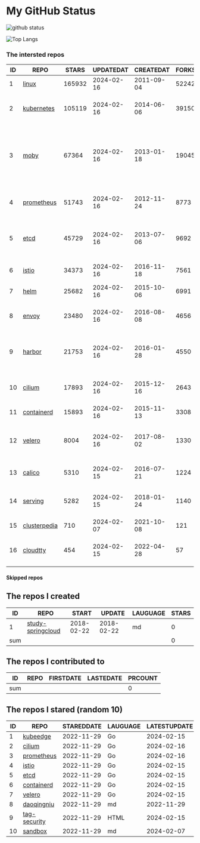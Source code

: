 # My GitHub Status

<img src="https://github-readme-stats-1.yihong0618.vercel.app/api?username=daoqingniu&show_icons=true&&&hide_title=true&count_private=true" alt="github status" />

![Top Langs](https://github-readme-stats-1.yihong0618.vercel.app/api/top-langs/?username=daoqingniu&layout=compact)

<!--START_SECTION:github_repos-->
### The intersted repos
| ID |                              REPO                               | STARS  | UPDATEDAT  | CREATEDAT  | FORKSCOUNT |                                                DESCRIPTIONS                                                |
|----|-----------------------------------------------------------------|--------|------------|------------|------------|------------------------------------------------------------------------------------------------------------|
|  1 | [linux](https://github.com/torvalds/linux)                      | 165932 | 2024-02-16 | 2011-09-04 |      52242 | Linux kernel source tree                                                                                   |
|  2 | [kubernetes](https://github.com/kubernetes/kubernetes)          | 105119 | 2024-02-16 | 2014-06-06 |      39150 | Production-Grade Container Scheduling and Management                                                       |
|  3 | [moby](https://github.com/moby/moby)                            |  67364 | 2024-02-16 | 2013-01-18 |      19045 | The Moby Project - a collaborative project for the container ecosystem to assemble container-based systems |
|  4 | [prometheus](https://github.com/prometheus/prometheus)          |  51743 | 2024-02-16 | 2012-11-24 |       8773 | The Prometheus monitoring system and time series database.                                                 |
|  5 | [etcd](https://github.com/etcd-io/etcd)                         |  45729 | 2024-02-16 | 2013-07-06 |       9692 | Distributed reliable key-value store for the most critical data of a distributed system                    |
|  6 | [istio](https://github.com/istio/istio)                         |  34373 | 2024-02-16 | 2016-11-18 |       7561 | Connect, secure, control, and observe services.                                                            |
|  7 | [helm](https://github.com/helm/helm)                            |  25682 | 2024-02-16 | 2015-10-06 |       6991 | The Kubernetes Package Manager                                                                             |
|  8 | [envoy](https://github.com/envoyproxy/envoy)                    |  23480 | 2024-02-16 | 2016-08-08 |       4656 | Cloud-native high-performance edge/middle/service proxy                                                    |
|  9 | [harbor](https://github.com/goharbor/harbor)                    |  21753 | 2024-02-16 | 2016-01-28 |       4550 | An open source trusted cloud native registry project that stores, signs, and scans content.                |
| 10 | [cilium](https://github.com/cilium/cilium)                      |  17893 | 2024-02-16 | 2015-12-16 |       2643 | eBPF-based Networking, Security, and Observability                                                         |
| 11 | [containerd](https://github.com/containerd/containerd)          |  15893 | 2024-02-16 | 2015-11-13 |       3308 | An open and reliable container runtime                                                                     |
| 12 | [velero](https://github.com/vmware-tanzu/velero)                |   8004 | 2024-02-16 | 2017-08-02 |       1330 | Backup and migrate Kubernetes applications and their persistent volumes                                    |
| 13 | [calico](https://github.com/projectcalico/calico)               |   5310 | 2024-02-15 | 2016-07-21 |       1224 | Cloud native networking and network security                                                               |
| 14 | [serving](https://github.com/knative/serving)                   |   5282 | 2024-02-15 | 2018-01-24 |       1140 | Kubernetes-based, scale-to-zero, request-driven compute                                                    |
| 15 | [clusterpedia](https://github.com/clusterpedia-io/clusterpedia) |    710 | 2024-02-07 | 2021-10-08 |        121 | The Encyclopedia of Kubernetes clusters                                                                    |
| 16 | [cloudtty](https://github.com/cloudtty/cloudtty)                |    454 | 2024-02-15 | 2022-04-28 |         57 | A Friendly Kubernetes CloudShell (Web Terminal) !                                                          |



#### Skipped repos
<!--END_SECTION:github_repos-->

<!--START_SECTION:my_github-->
## The repos I created
| ID  |                                 REPO                                 |   START    |   UPDATE   | LAUGUAGE | STARS |
|-----|----------------------------------------------------------------------|------------|------------|----------|-------|
|   1 | [study-springcloud](https://github.com/daoqingniu/study-springcloud) | 2018-02-22 | 2018-02-22 | md       |     0 |
| sum |                                                                      |            |            |          |     0 |

## The repos I contributed to
| ID  | REPO | FIRSTDATE | LASTEDATE | PRCOUNT |
|-----|------|-----------|-----------|---------|
| sum |      |           |           |       0 |

## The repos I stared (random 10)
| ID |                          REPO                          | STAREDDATE | LAUGUAGE | LATESTUPDATE |
|----|--------------------------------------------------------|------------|----------|--------------|
|  1 | [kubeedge](https://github.com/kubeedge/kubeedge)       | 2022-11-29 | Go       | 2024-02-15   |
|  2 | [cilium](https://github.com/cilium/cilium)             | 2022-11-29 | Go       | 2024-02-16   |
|  3 | [prometheus](https://github.com/prometheus/prometheus) | 2022-11-29 | Go       | 2024-02-16   |
|  4 | [istio](https://github.com/istio/istio)                | 2022-11-29 | Go       | 2024-02-15   |
|  5 | [etcd](https://github.com/etcd-io/etcd)                | 2022-11-29 | Go       | 2024-02-15   |
|  6 | [containerd](https://github.com/containerd/containerd) | 2022-11-29 | Go       | 2024-02-15   |
|  7 | [velero](https://github.com/vmware-tanzu/velero)       | 2022-11-29 | Go       | 2024-02-15   |
|  8 | [daoqingniu](https://github.com/daoqingniu/daoqingniu) | 2022-11-29 | md       | 2022-11-29   |
|  9 | [tag-security](https://github.com/cncf/tag-security)   | 2022-11-29 | HTML     | 2024-02-15   |
| 10 | [sandbox](https://github.com/cncf/sandbox)             | 2022-11-29 | md       | 2024-02-07   |

<!--END_SECTION:my_github-->
